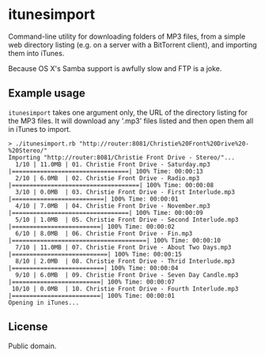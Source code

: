 itunesimport
============

Command-line utility for downloading folders of MP3 files, from a simple web directory listing (e.g. on a server with a BitTorrent client), and importing them into iTunes.

Because OS X's Samba support is awfully slow and FTP is a joke.

Example usage
-------------

`itunesimport` takes one argument only, the URL of the directory listing for the MP3 files. It will download any '.mp3' files listed and then open them all in iTunes to import.

	> ./itunesimport.rb "http://router:8081/Christie%20Front%20Drive%20-%20Stereo/"
	Importing "http://router:8081/Christie Front Drive - Stereo/"...
	  1/10 | 11.0MB | 01. Christie Front Drive - Saturday.mp3 |=================================| 100% Time: 00:00:13
	  2/10 | 6.0MB  | 02. Christie Front Drive - Radio.mp3 |====================================| 100% Time: 00:00:08
	  3/10 | 0.0MB  | 03. Christie Front Drive - First Interlude.mp3 |==========================| 100% Time: 00:00:01
	  4/10 | 7.0MB  | 04. Christie Front Drive - November.mp3 |=================================| 100% Time: 00:00:09
	  5/10 | 1.0MB  | 05. Christie Front Drive - Second Interlude.mp3 |=========================| 100% Time: 00:00:02
	  6/10 | 8.0MB  | 06. Christie Front Drive - Fin.mp3 |======================================| 100% Time: 00:00:10
	  7/10 | 11.0MB | 07. Christie Front Drive - About Two Days.mp3 |===========================| 100% Time: 00:00:15
	  8/10 | 2.0MB  | 08. Christie Front Drive - Thrid Interlude.mp3 |==========================| 100% Time: 00:00:04
	  9/10 | 6.0MB  | 09. Christie Front Drive - Seven Day Candle.mp3 |=========================| 100% Time: 00:00:07
	 10/10 | 0.0MB  | 10. Christie Front Drive - Fourth Interlude.mp3 |=========================| 100% Time: 00:00:01
	Opening in iTunes...

License
-------

Public domain.
